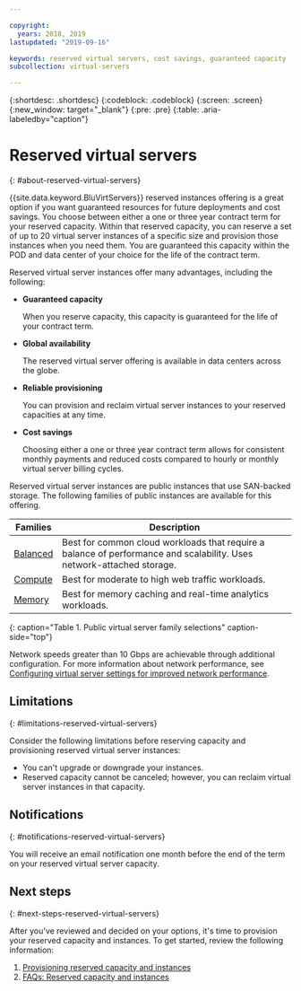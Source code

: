 ```yaml
---

copyright:
  years: 2018, 2019
lastupdated: "2019-09-16"

keywords: reserved virtual servers, cost savings, guaranteed capacity 
subcollection: virtual-servers

---
```


{:shortdesc: .shortdesc}
{:codeblock: .codeblock}
{:screen: .screen}
{:new_window: target="_blank"}
{:pre: .pre}
{:table: .aria-labeledby="caption"}

# Reserved virtual servers
{: #about-reserved-virtual-servers}

{{site.data.keyword.BluVirtServers}} reserved instances offering is a great option if you want guaranteed resources for future deployments and cost savings. You choose between either a one or three year contract term for your reserved capacity. Within that reserved capacity, you can reserve a set of up to 20 virtual server instances of a specific size and provision those instances when you need them. You are guaranteed this capacity within the POD and data center of your choice for the life of the contract term.

Reserved virtual server instances offer many advantages, including the following:

* **Guaranteed capacity**

    When you reserve capacity, this capacity is guaranteed for the life of your contract term. 
    
* **Global availability**
    
    The reserved virtual server offering is available in data centers across the globe.

* **Reliable provisioning**
   
   You can provision and reclaim virtual server instances to your reserved capacities at any time.

* **Cost savings**
    
    Choosing either a one or three year contract term allows for consistent monthly payments and reduced costs compared to hourly or monthly virtual server billing cycles.

Reserved virtual server instances are public instances that use SAN-backed storage. The following families of public instances are available for this offering.

| Families  | Description                                                                                              |
| ----------------------- | -------------------------------------------------------------------------------------------------------- | 
| [Balanced](/docs/vsi?topic=virtual-servers-about-virtual-server-profiles#balanced) | Best for common cloud workloads that require a balance of performance and scalability. Uses network-attached storage.|
| [Compute](/docs/vsi?topic=virtual-servers-about-virtual-server-profiles#compute) | Best for moderate to high web traffic workloads.|
| [Memory](/docs/vsi?topic=virtual-servers-about-virtual-server-profiles#memory)  | Best for memory caching and real-time analytics workloads. |
{: caption="Table 1. Public virtual server family selections" caption-side="top"}

Network speeds greater than 10 Gbps are achievable through additional configuration. For more information about network performance, see [Configuring virtual server settings for improved network performance](/docs/vsi?topic=virtual-servers-configuring-network-performance).

## Limitations 
{: #limitations-reserved-virtual-servers}

Consider the following limitations before reserving capacity and provisioning reserved virtual server instances:
  
  * You can't upgrade or downgrade your instances.
  * Reserved capacity cannot be canceled; however, you can reclaim virtual server instances in that capacity.
    
## Notifications
{: #notifications-reserved-virtual-servers}

You will receive an email notification one month before the end of the term on your reserved virtual server capacity.

## Next steps
{: #next-steps-reserved-virtual-servers}

After you've reviewed and decided on your options, it's time to provision your reserved capacity and instances. To get started, review the following information:

   1. [Provisioning reserved capacity and instances](/docs/vsi?topic=virtual-servers-provisioning-reserved-capacity-and-instances#provisioning-reserved-capacity-and-instances)
   2. [FAQs: Reserved capacity and instances](/docs/vsi?topic=virtual-servers-faqs-reserved-capacity-and-instances#faqs-reserved-capacity-and-instances)

